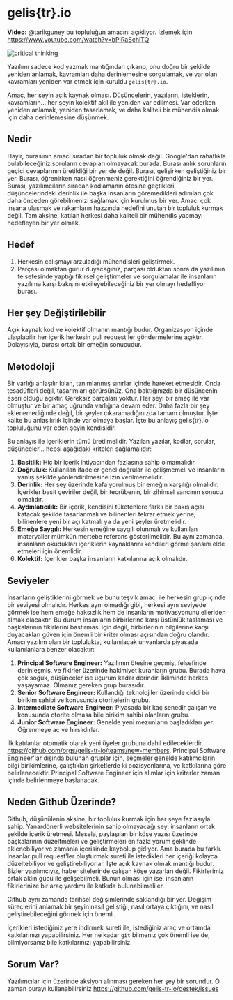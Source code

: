 # gelis{tr}.io

**Video:** @tarikguney bu topluluğun amacını açıklıyor. İzlemek için https://www.youtube.com/watch?v=bPlRaSchlTQ

![critical thinking](Critical-thinking.jpg)

Yazılımı sadece kod yazmak mantığından çıkarıp, onu doğru bir şekilde yeniden anlamak, kavramları daha derinlemesine sorgulamak, ve var olan kavramları yeniden var etmek için kuruldu `gelis{tr}.io`.

Amaç, her şeyin açık kaynak olması. Düşüncelerin, yazıların, isteklerin, kavramların... her şeyin kolektif akıl ile yeniden var edilmesi. Var ederken yeniden anlamak, yeniden tasarlamak, ve daha kaliteli bir mühendis olmak için daha derinlemesine düşünmek.

## Nedir

Hayır, burasının amacı sıradan bir topluluk olmak değil. Google'dan rahatlıkla bulabileceğiniz soruların cevapları olmayacak burada. Burası anlık sorunların geçici cevaplarının üretildiği bir yer de değil. Burası, gelişirken geliştiğiniz bir yer. Burası, öğrenirken nasıl öğrenmeniz gerektiğini öğrendiğiniz bir yer. Burası, yazılımcıların sıradan kodlamanın ötesine geçtikleri, düşüncelerindeki derinlik ile başka insanların göremedikleri adımları çok daha önceden görebilmenizi sağlamak için kurulmuş bir yer. Amacı çok insana ulaşmak ve rakamların hazzında hedefini unutan bir topluluk kurmak değil. Tam aksine, katılan herkesi daha kaliteli bir mühendis yapmayı hedefleyen bir yer olmak.

## Hedef

1. Herkesin çalışmayı arzuladığı mühendisleri geliştirmek. 
2. Parçası olmaktan gurur duyacağınız, parçası olduktan sonra da yazılımın felsefesinde yaptığı fikirsel geliştirmeler ve sorgulamalar ile insanların yazılıma karşı bakışını etkileyebileceğiniz bir yer olmayı hedefliyor burası. 

## Her şey Değiştirilebilir

Açık kaynak kod ve kolektif olmanın mantığı budur. Organizasyon içinde ulaşılabilir her içerik herkesin pull request'ler göndermelerine açıktır. Dolayısıyla, burası ortak bir emeğin sonucudur.

## Metodoloji

Bir varlığı anlaşılır kılan, tanımlanmış sınırlar içinde hareket etmesidir. Onda tesadüfleri değil, tasarımları görürsünüz. Ona baktığınızda bir düşüncenin eseri olduğu açıktır. Gereksiz parçaları yoktur. Her şeyi bir amaç ile var olmuştur ve bir amaç uğrunda varlığına devam eder. Daha fazla bir şey eklenemediğinde değil, bir şeyler çıkaramadığınızda tamam olmuştur. İşte kalite bu anlaşılırlık içinde var olmaya başlar. İşte bu anlayış gelis{tr}.io topluluğunu var eden şeyin kendisidir.

Bu anlayış ile içeriklerin tümü üretilmelidir. Yazılan yazılar, kodlar, sorular, düşünceler... hepsi aşağıdaki kriteleri sağlamalıdır:

1. **Basitlik:** Hiç bir içerik ihtiyacından fazlasına sahip olmamalıdır.
2. **Doğruluk:** Kullanılan ifadeler genel doğrular ile çelişmemeli ve insanların yanlış şekilde yönlendirilmesine izin verilmemelidir. 
3. **Derinlik:** Her şey üzerinde kafa yorulmuş bir emeğin karşılığı olmalıdır. İçerikler basit çeviriler değil, bir tecrübenin, bir zihinsel sancının sonucu olmalıdır. 
4. **Aydınlatıcılık:** Bir içerik, kendisini tüketenlere farklı bir bakış açısı katacak şekilde tasarlanmalı ve bilinenleri tekrar etmek yerine, bilinenlere yeni bir açı katmalı ya da yeni şeyler üretmelidir.
5. **Emeğe Saygılı:** Herkesin emeğine saygılı olunmalı ve kullanılan materyaller mümkün mertebe referans gösterilmelidir. Bu aynı zamanda, insanların okudukları içeriklerin kaynaklarını kendileri görme şansını elde etmeleri için önemlidir.
6. **Kolektif:** İçerikler başka insanların katkılarına açık olmalıdır. 

## Seviyeler

İnsanların geliştiklerini görmek ve bunu teşvik amacı ile herkesin grup içinde bir seviyesi olmalıdır. Herkes aynı olmadığı gibi, herkesi aynı seviyede görmek ise hem emeğe haksızlık hem de insanların motivasyonunu elleriden almak olacaktır. Bu durum insanların birbirlerine karşı üstünlük taslaması ve başkalarının fikirlerini bastırması için değil, birbirlerinin bilgilerine karşı duyacakları güven için önemli bir kriter olması açısından doğru olandır. Amacı yazılım olan bir toplulukta, kullanılacak unvanlarda piyasada kullanılanlara benzer olacaktır:

1. **Principal Software Engineer:** Yazılımın ötesine geçmiş, felsefinde derinleşmiş, ve fikirler üzerinde hakimiyet kuranların grubu. Burada hava çok soğuk, düşünceler ise uçurum kadar derindir. İkliminde herkes yaşayamaz. Olmanız gereken grup burasıdır. 
2. **Senior Software Engineer:** Kullandığı teknolojiler üzerinde ciddi bir birikim sahibi ve konusunda otoritelerin grubu.
3. **Intermediate Software Engineer:** Piyasada bir kaç senedir çalışan ve konusunda otorite olmasa bile birikim sahibi olanların grubu.
4. **Junior Software Engineer:** Genelde yeni mezunların başladıkları yer. Öğrenmeye aç ve hırslıdırlar.

İlk katılanlar otomatik olarak yeni üyeler grubuna dahil edileceklerdir. https://github.com/orgs/gelis-tr-io/teams/new-members. Principal Software Engineer'lar dışında bulunan gruplar için, seçmeler genelde katılımcıların bilgi birikimlerine, çalıştıkları şirketlerde ki pozisyonlarına, ve katkılarına göre belirlenecektir. Principal Software Engineer için alımlar için kriterler zaman içinde belirlenmeye başlanacak. 

## Neden Github Üzerinde?

Github, düşünülenin aksine, bir topluluk kurmak için her şeye fazlasıyla sahip. Yanardönerli websitelerinin sahip olmayacağı şey: insanların ortak şekilde içerik üretmesi. Mesela, paylaşılan bir köşe yazısı üzerinde başkalarının düzeltmeleri ve geliştirmeleri en fazla yorum şeklinde eklenebiliyor ve zamanla içerisinde kaybolup gidiyor. Ama burada bu farklı. İnsanlar pull request'ler oluşturmak sureti ile istedikleri her içeriği kolayca düzeltebiliyor ve geliştirebiliyorlar. İşte açık kaynak olmak mantığı budur. Bizler yazılımcıyız, haber sitelerinde çalışan köşe yazarları değil. Fikirlerimiz ortak aklın gücü ile gelişebilmeli. Bunun olması için ise, insanların fikirlerinize bir araç yardımı ile katkıda bulunabilmeliler.

Github aynı zamanda tarihsel değişimlerinde saklandığı bir yer. Değişim süreçlerini anlamak bir şeyin nasıl geliştiği, nasıl ortaya çıktığını, ve nasıl geliştirebileceğini görmek için önemli. 

İçerikleri istediğiniz yere indirmek sureti ile, istediğiniz araç ve ortamda katkılarınızı yapabilirsiniz. Her ne kadar `git` bilmeniz çok önemli ise de, bilmiyorsanız bile katkılarınızı yapabilirsiniz.

## Sorum Var?

Yazılımcılar için üzerinde aksiyon alınması gereken her şey bir sorundur. O zaman burayı kullanabilirsiniz https://github.com/gelis-tr-io/destek/issues


